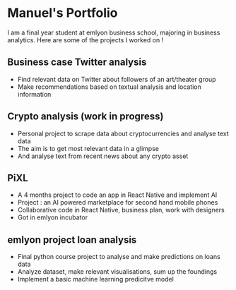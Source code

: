 # Manuel's Portfolio
I am a final year student at emlyon business school, majoring in business analytics.
Here are some of the projects I worked on !

## Business case Twitter analysis
- Find relevant data on Twitter about followers of an art/theater group
- Make recommendations based on textual analysis and location information

## Crypto analysis (work in progress)
- Personal project to scrape data about cryptocurrencies and analyse text data
- The aim is to get most relevant data in a glimpse
- And analyse text from recent news about any crypto asset

## PiXL 
- A 4 months project to code an app in React Native and implement AI
- Project : an AI powered marketplace for second hand mobile phones
- Collaborative code in React Native, business plan, work with designers
- Got in emlyon incubator

## emlyon project loan analysis
- Final python course project to analyse and make predictions on loans data
- Analyze dataset, make relevant visualisations, sum up the foundings
- Implement a basic machine learning predicitve model
